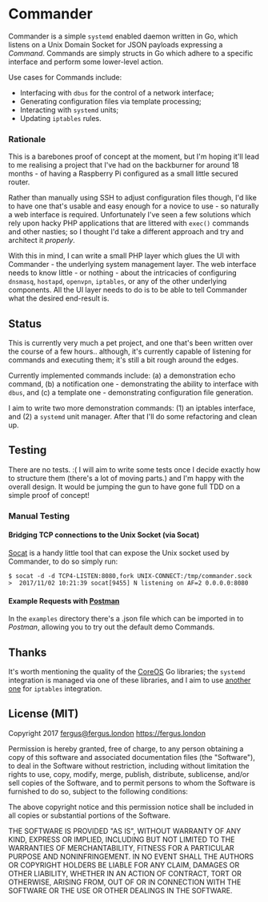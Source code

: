 # Commander

Commander is a simple `systemd` enabled daemon written in Go, which listens on a Unix Domain Socket for JSON payloads expressing a *Command*. Commands are simply structs in Go which adhere to a specific interface and perform some lower-level action. 

Use cases for Commands include:

 - Interfacing with `dbus` for the control of a network interface;
 - Generating configuration files via template processing;
 - Interacting with `systemd` units;
 - Updating `iptables` rules.

### Rationale

This is a barebones proof of concept at the moment, but I'm hoping it'll lead to me realising a project that I've had on the backburner for around 18 months - of having a Raspberry Pi configured as a small little secured router.

Rather than manually using SSH to adjust configuration files though, I'd like to have one that's usable and easy enough for a novice to use - so naturally a web interface is required. Unfortunately I've seen a few solutions which rely upon hacky PHP applications that are littered with `exec()` commands and other nasties; so I thought I'd take a different approach and try and architect it *properly*.

With this in mind, I can write a small PHP layer which glues the UI with Commander - the underlying system management layer. The web interface needs to know little - or nothing - about the intricacies of configuring `dnsmasq`, `hostapd`, `openvpn`, `iptables`, or any of the other underlying components. All the UI layer needs to do is to be able to tell Commander what the desired end-result is.


## Status

This is currently very much a pet project, and one that's been written over the course of a few hours.. although, it's currently capable of listening for commands and executing them; it's still a bit rough around the edges.

Currently implemented commands include: (a) a demonstration echo command, (b) a notification one - demonstrating the ability to interface with `dbus`, and (c) a template one - demonstrating configuration file generation.

I aim to write two more demonstration commands: (1) an iptables interface, and (2) a `systemd` unit manager. After that I'll do some refactoring and clean up.

## Testing

There are no tests. :( I will aim to write some tests once I decide exactly how to structure them (there's a lot of moving parts.) and I'm happy with the overall design. It would be jumping the gun to have gone full TDD on a simple proof of concept!

### Manual Testing

#### Bridging TCP connections to the Unix Socket (via Socat)

[Socat](http://www.dest-unreach.org/socat/doc/socat.html) is a handy little tool that can expose the Unix socket used by Commander, to do so simply run:

    $ socat -d -d TCP4-LISTEN:8080,fork UNIX-CONNECT:/tmp/commander.sock
    >  2017/11/02 10:21:39 socat[9455] N listening on AF=2 0.0.0.0:8080

#### Example Requests with [Postman](https://www.getpostman.com)

In the `examples` directory there's a .json file which can be imported in to *Postman*, allowing you to try out the default demo Commands.

## Thanks

It's worth mentioning the quality of the [CoreOS](https://github.com/coreos) Go libraries; the `systemd` integration is managed via one of these libraries, and I aim to use [another one](https://github.com/coreos/go-iptables) for `iptables` integration.

## License (MIT)

Copyright 2017 fergus@fergus.london <https://fergus.london>

Permission is hereby granted, free of charge, to any person obtaining a copy of this software and associated documentation files (the "Software"), to deal in the Software without restriction, including without limitation the rights to use, copy, modify, merge, publish, distribute, sublicense, and/or sell copies of the Software, and to permit persons to whom the Software is furnished to do so, subject to the following conditions:

The above copyright notice and this permission notice shall be included in all copies or substantial portions of the Software.

THE SOFTWARE IS PROVIDED "AS IS", WITHOUT WARRANTY OF ANY KIND, EXPRESS OR IMPLIED, INCLUDING BUT NOT LIMITED TO THE WARRANTIES OF MERCHANTABILITY, FITNESS FOR A PARTICULAR PURPOSE AND NONINFRINGEMENT. IN NO EVENT SHALL THE AUTHORS OR COPYRIGHT HOLDERS BE LIABLE FOR ANY CLAIM, DAMAGES OR OTHER LIABILITY, WHETHER IN AN ACTION OF CONTRACT, TORT OR OTHERWISE, ARISING FROM, OUT OF OR IN CONNECTION WITH THE SOFTWARE OR THE USE OR OTHER DEALINGS IN THE SOFTWARE.